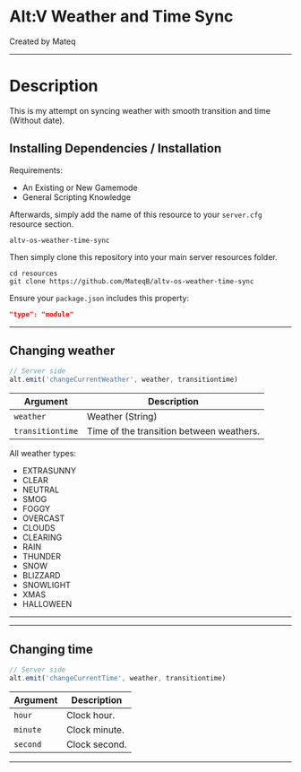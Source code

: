 # Alt:V Weather and Time Sync

Created by Mateq

---

# Description

This is my attempt on syncing weather with smooth transition and time (Without date). 

## Installing Dependencies / Installation

Requirements:
-   An Existing or New Gamemode
-   General Scripting Knowledge

Afterwards, simply add the name of this resource to your `server.cfg` resource section.

`altv-os-weather-time-sync`

Then simply clone this repository into your main server resources folder.

```
cd resources
git clone https://github.com/MateqB/altv-os-weather-time-sync
```

Ensure your `package.json` includes this property:

```json
"type": "module"
```
---

## Changing weather

```javascript
// Server side
alt.emit('changeCurrentWeather', weather, transitiontime) 
```

| Argument                            | Description                                                                |
| ----------------------------------- | -------------------------------------------------------------------------- |
| `weather`                           | Weather (String)                                                           |
| `transitiontime`                    | Time of the transition between weathers.                                   |
All weather types:
  -  EXTRASUNNY
  -  CLEAR 
  -  NEUTRAL 
  -  SMOG 
  -  FOGGY
  -  OVERCAST
  -  CLOUDS
  -  CLEARING
  -  RAIN
  -  THUNDER
  -  SNOW 
  -  BLIZZARD 
  -  SNOWLIGHT
  -  XMAS
  -  HALLOWEEN

---

---

## Changing time

```javascript
// Server side
alt.emit('changeCurrentTime', weather, transitiontime) 
```

| Argument                            | Description                                                                |
| ----------------------------------- | -------------------------------------------------------------------------- |
| `hour`                              | Clock hour.                                                                |
| `minute`                            | Clock minute.                                                              |
| `second`                            | Clock second.                                                              |

---
